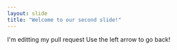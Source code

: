 ```yaml
---
layout: slide
title: "Welcome to our second slide!"
---
```

I'm editting my pull request
Use the left arrow to go back!
